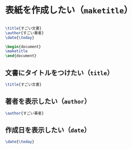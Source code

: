 # 表紙を作成したい（``maketitle``）


```latex

\title{すごい文書}
\author{すごい著者}
\date{\today}

\begin{document}
\maketitle
\end{document}
```

## 文書にタイトルをつけたい（``title``）

```latex
\title{すごい文書}
```

## 著者を表示したい（``author``）

```latex
\author{すごい著者}
```

## 作成日を表示したい（``date``）

```latex
\date{\today}
```
